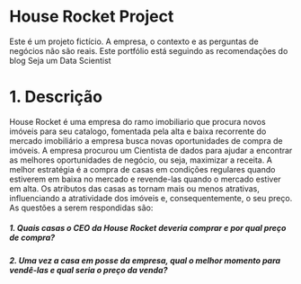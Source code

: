 # House Rocket Project
Este é um projeto fictício. A empresa, o contexto e as perguntas de negócios não são reais. Este portfólio está seguindo as recomendações do blog Seja um Data Scientist
# 1. Descrição
House Rocket é uma empresa do ramo imobiliario que procura novos imóveis para seu catalogo, fomentada pela alta e baixa recorrente do mercado imobiliário a empresa busca novas oportunidades de compra de imóveis. A empresa procurou um Cientista de dados para ajudar a encontrar as melhores oportunidades de negócio, ou seja, maximizar a receita. A melhor estratégia é a compra de casas em condições regulares quando estiverem em baixa no mercado e revende-las quando o mercado estiver em alta. Os atributos das casas as tornam mais ou menos atrativas, influenciando a atratividade dos imóveis e, consequentemente, o seu preço. As questões a serem respondidas são:

##### 1. Quais casas o CEO da House Rocket deveria comprar e por qual preço de compra?

##### 2. Uma vez a casa em posse da empresa, qual o melhor momento para vendê-las e qual seria o preço da venda?
